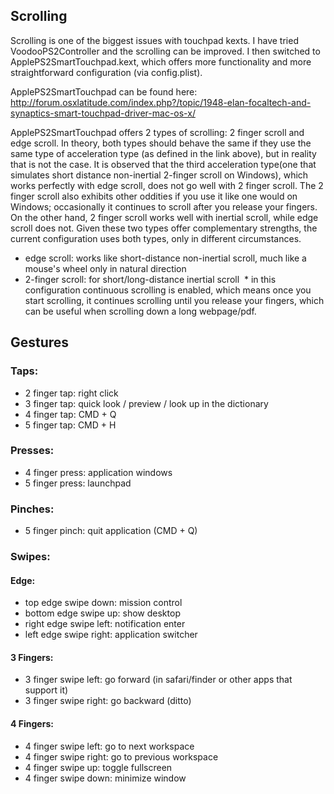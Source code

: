 ## Scrolling
Scrolling is one of the biggest issues with touchpad kexts. I have tried VoodooPS2Controller and the scrolling can be improved. I then switched to ApplePS2SmartTouchpad.kext, which offers more functionality and more straightforward configuration (via config.plist). 

ApplePS2SmartTouchpad can be found here: http://forum.osxlatitude.com/index.php?/topic/1948-elan-focaltech-and-synaptics-smart-touchpad-driver-mac-os-x/

ApplePS2SmartTouchpad offers 2 types of scrolling: 2 finger scroll and edge scroll. In theory, both types should behave the same if they use the same type of acceleration type (as defined in the link above), but in reality that is not the case. It is observed that the third acceleration type(one that simulates short distance non-inertial 2-finger scroll on Windows), which works perfectly with edge scroll, does not go well with 2 finger scroll. The 2 finger scroll also exhibits other oddities if you use it like one would on Windows; occasionally it continues to scroll after you release your fingers. On the other hand, 2 finger scroll works well with inertial scroll, while edge scroll does not. Given these two types offer complementary strengths, the current configuration uses both types, only in different circumstances.
* edge scroll: works like short-distance non-inertial scroll, much like a mouse's wheel only in natural direction
* 2-finger scroll: for short/long-distance inertial scroll
  * in this configuration continuous scrolling is enabled, which means once you start scrolling, it continues scrolling until you release your fingers, which can be useful when scrolling down a long webpage/pdf.

## Gestures
### Taps:
* 2 finger tap: right click 
* 3 finger tap: quick look / preview / look up in the dictionary
* 4 finger tap: CMD + Q
* 5 finger tap: CMD + H


### Presses:
* 4 finger press: application windows
* 5 finger press: launchpad

### Pinches:
* 5 finger pinch: quit application (CMD + Q)

### Swipes:
#### Edge:
* top edge swipe down: mission control
* bottom edge swipe up: show desktop
* right edge swipe left: notification enter
* left edge swipe right: application switcher

#### 3 Fingers:
* 3 finger swipe left: go forward (in safari/finder or other apps that support it)
* 3 finger swipe right: go backward (ditto)

#### 4 Fingers:
* 4 finger swipe left: go to next workspace
* 4 finger swipe right: go to previous workspace
* 4 finger swipe up: toggle fullscreen
* 4 finger swipe down: minimize window


